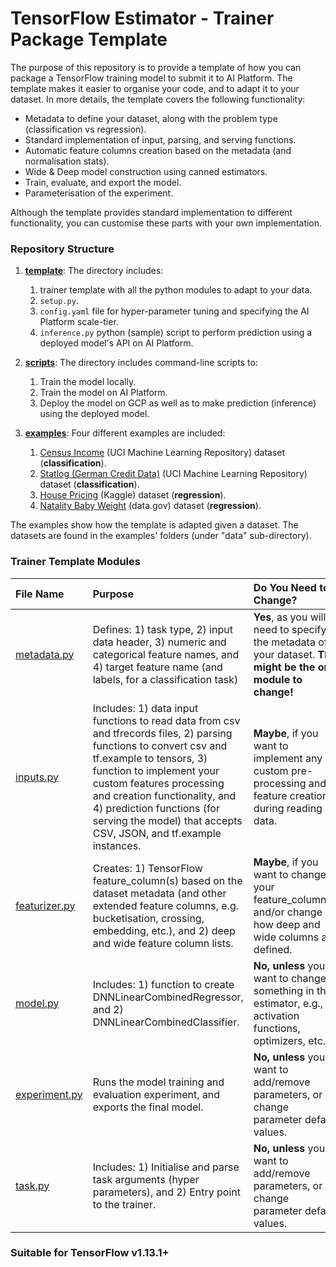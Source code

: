 # TensorFlow Estimator - Trainer Package Template

The purpose of this repository is to provide a template of how you can package a TensorFlow training model to submit it to AI Platform. The template makes it easier to organise your code, and to adapt it to your dataset. In more details, the template covers the following functionality:
* Metadata to define your dataset, along with the problem type (classification vs regression).
* Standard implementation of input, parsing, and serving functions.
* Automatic feature columns creation based on the metadata (and normalisation stats).
* Wide & Deep model construction using canned estimators.
* Train, evaluate, and export the model.
* Parameterisation of the experiment.

Although the template provides standard implementation to different functionality, you can customise these parts with your own implementation.


### Repository Structure

1. **[template](template)**: The directory includes: 
    1) trainer template with all the python modules to adapt to your data.
    2) ```setup.py```.
    3) ```config.yaml``` file for hyper-parameter tuning and specifying the AI Platform scale-tier.
    4) ```inference.py``` python (sample) script to perform prediction using a deployed model's API on AI Platform.

2. **[scripts](scripts)**: The directory includes command-line scripts to:
    1) Train the model locally.
    2) Train the model on AI Platform. 
    3) Deploy the model on GCP as well as to make prediction (inference) using the deployed model.

3. **[examples](examples)**: Four different examples are included:
    1. [Census Income](https://archive.ics.uci.edu/ml/datasets/Census+Income) (UCI Machine Learning Repository) dataset (**classification**).
    2. [Statlog (German Credit Data)](https://archive.ics.uci.edu/ml/datasets/Statlog+%28German+Credit+Data%29) (UCI Machine Learning Repository) dataset (**classification**).
    3. [House Pricing](https://www.kaggle.com/apratim87/housingdata/data) (Kaggle) dataset (**regression**).
    4. [Natality Baby Weight](https://catalog.data.gov/dataset?tags=birth-weight) (data.gov) dataset (**regression**).


The examples show how the template is adapted given a dataset. The datasets are found in the examples' folders (under "data" sub-directory).


### Trainer Template Modules

|File Name| Purpose| Do You Need to Change?
|:---|:---|:---
|[metadata.py](template/trainer/metadata.py)|Defines: 1) task type, 2) input data header, 3) numeric and categorical feature names, and 4) target feature name (and labels, for a classification task) | **Yes**, as you will need to specify the metadata of your dataset. **This might be the only module to change!**
|[inputs.py](template/trainer/inputs.py)| Includes: 1) data input functions to read data from csv and tfrecords files, 2) parsing functions to convert csv and tf.example to tensors, 3) function to implement your custom  features processing and creation functionality, and 4) prediction functions (for serving the model) that accepts CSV, JSON, and tf.example instances. | **Maybe**, if you want to implement any custom pre-processing and feature creation during reading data.
|[featurizer.py](template/trainer/featurizer.py)| Creates: 1) TensorFlow feature_column(s) based on the dataset metadata (and other extended feature columns, e.g. bucketisation, crossing, embedding, etc.), and 2) deep and wide feature column lists. | **Maybe**, if you want to change your feature_column(s) and/or change how deep and wide columns are defined. 
|[model.py](template/trainer/model.py)|Includes: 1) function to create DNNLinearCombinedRegressor, and 2) DNNLinearCombinedClassifier.|**No, unless** you want to change something in the estimator, e.g., activation functions, optimizers, etc.. 
|[experiment.py](template/trainer/task.py) |Runs the model training and evaluation experiment, and exports the final model. | **No, unless** you want to add/remove parameters, or change parameter default values.
|[task.py](template/trainer/task.py) |Includes: 1) Initialise and parse task arguments (hyper parameters), and 2) Entry point to the trainer. | **No, unless** you want to add/remove parameters, or change parameter default values.


### Suitable for TensorFlow v1.13.1+
